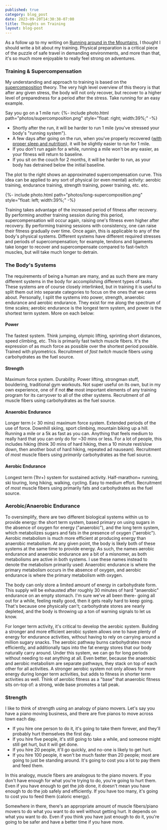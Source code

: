```yaml
---
published: true
category: blog_post
date: 2023-09-20T14:30:38-07:00
title: Thoughts on Training
layout: blog-post
---
```


As a follow up to my writing on [Running around in the Mountains](Running_Around_in_the_Mountains.md), I thought I should write a bit about my training. Physical preparation is a critical piece of the puzzle of safe travel in demanding environments, and more than that, it's so much more enjoyable to really feel strong on adventures. 

### Training & Supercompensation

My understanding and approach to training is based on the [supercomposition](https://fellrnr.com/wiki/Supercompensation) theory. The very high level overview of this theory is that after any given stress, the body will not only recover, but recover to a higher level of preparedness for a period after the stress. Take running for an easy example. 


Say you go on a 1 mile run:
{%- include photo.html 
    path="photos/supercomposition.png"
    style="float: right; width:39%;"
-%} 

* Shortly after the run, it will be harder to run 1 mile (you've stressed your body's "running system").
* A few days after going on the run, when you've properly recovered ([with proper sleep and nutrition](Sleep_and_Nutrition.md)), it will be slightly easier to run for 1 mile. 
* If you don't run again for a while, running a mile won't be any easier, as your fitness will return to baseline.
* If you sit on the couch for 2 months, it will be harder to run, as your body has detrained below the initial baseline.

The plot to the right shows an approximated supercompensation curve. This idea can be applied to any sort of physical (or even mental) activity: aerobic training, endurance training, strength training, power training, etc. etc. 

{%- include photo.html 
    path="photos/long-supercomposition.png"
    style="float: left; width:39%;"
-%} 

Training takes advantage of the increased period of fitness after recovery. By performing another training session during this period, supercompensation will occur again, raising one's fitness even higher after recovery. By performing training sessions with consistency, one can raise their fitness gradually over time. Once again, this is applicable to any of the body's physical systems. Different systems have different required stresses and periods of supercompensation; for example, tendons and ligaments take longer to recover and supercompensate compared to fast-twitch muscles, but will take much longer to detrain.


### The Body's Systems

The requirements of being a human are many, and as such there are many different systems in the body for accomplishing different types of tasks. These systems are of course closely interlinked, but in training it is useful to split them out into separate categories to focus on the ones that we cares about. Personally, I split the systems into power, strength, anaerobic endurance and aerobic endurance. They exist for me along the spectrum of time scales; aerobic endurance is the longest term system, and power is the shortest term system. More on each below:

#### Power
The fastest system. Think jumping, olympic lifting, sprinting short distances, speed climbing, etc. This is primarily fast twitch muscle fibers. It's the expression of as much force as possible over the shortest period possible. Trained with plyometrics. Recruitment of *fast twitch* muscle fibers using carbohydrates as the fuel source.

#### Strength
Maximum force system. Durability. Power lifting, strongman stuff, bouldering, traditional gym workouts. Not super useful on its own, but in my own experience, one of if not ***the*** most important elements of any training program for its carryover to all of the other systems. Recruitment of *all* muscle fibers using carbohydrates as the fuel source.

#### Anaerobic Endurance
Longer term (< 30 mins) maximum force system. Extended periods of the use of force. Downhill skiing, sport climbing, mountain biking up a hill. Running a mile or a 5k as fast as you can. Anything that feels medium to really hard that you can only do for ~30 mins or less. For a lot of people, this includes hiking (think 30 mins of hard hiking, then a 10 minute rest/slow down, then another bout of hard hiking, repeated ad nauseam). Recruitment of *most* muscle fibers using *primarily* carbohydrates as the fuel source. 

#### Aerobic Endurance
Longest term (1hr+) system for sustained activity. Half-marathon+ running, ski touring, long hiking, walking, cycling. Easy to medium effort. Recruitment of *most* muscle fibers using primarily fats and carbohydrates as the fuel source.


### Aerobic/Anaerobic Endurance
To oversimplify, there are two different biological systems within us to provide energy: the short term system, based primary on using sugars in the absence of oxygen  for energy ("anaerobic"), and the long term system, which metabolizes sugars and fats in the presence of oxygen ("aerobic"). Aerobic metabolism is much more efficient at producing energy than anaerobic metabolism. At any given point, the body is likely both of these systems at the same time to provide energy. As such, the names aerobic endurance and anaerobic endurance are a bit of a misnomer, as both metabolisms are active in both systems. I use these names instead to denote the metabolism primarily used: Anaerobic endurance is where the primary metabolism occurs in the absence of oxygen, and aerobic endurance is where the primary metabolism with oxygen.

The body can only store a limited amount of energy in carbohydrate form. This supply will be exhausted after roughly 30 minutes of hard "anaerobic" endurance on an empty stomach. I'm sure we've all been there- going all out for a while, feeling really good, then it gets really hard to keep going. That's because one physically can't; carbohydrate stores are nearly depleted, and the body is throwing up a ton of warning signals to let us know.

For longer term activity, it's critical to develop the aerobic system. Building a stronger and more efficient aerobic system allows one to have plenty of energy for endurance activities, without having to rely on carrying around a million sugary snacks. The aerobic pathway burns carbohydrates more efficiently, and additionally taps into the fat energy stores that our body naturally carry around. Under this system, we can go for long periods without needing to eat anything at all. Even better, because the anaerobic and aerobic metabolism are separate pathways, they stack on top of each other for all activities. A stronger aerobic system not only allows for more energy during longer term activities, but adds to fitness in shorter term activities as well. Think of aerobic fitness as a "base" that anaerobic fitness sits on-top of: a strong, wide base promotes a tall peak. 

### Strength

I like to think of strength using an analogy of piano movers. Let's say you have a piano moving business, and there are five pianos to move across town each day.
* If you hire one person to do it, it's going to take them forever, and they'll probably hurt themselves the first day.
* If you hire five people, it's still going to take a while, and someone might still get hurt, but it will get done.
* If you hire 20 people, it'll go quickly, and no-one is likely to get hurt. 
* If you hire 100 people, it won't be much faster than 20 people; most are going to just be standing around. It's going to cost you a lot to pay them and feed them. 

In this analogy, muscle fibers are analogous to the piano movers. If you don't have enough for what you're trying to do, you're going to hurt them. Even if you have enough to get the job done, it doesn't mean you have enough to do the job safely and efficiently. If you have too many, it's going to cost you to feed them (caloric energy).

Somewhere in there, there's an appropriate amount of muscle fibers/piano movers to do what you want to do well without getting hurt. It depends on what you want to do. Even if you think you have just enough to do it, you're going to be safer and have a better time if you have more.
